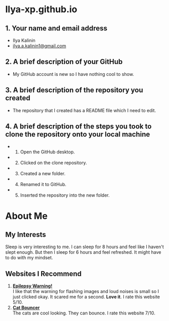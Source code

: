 # Ilya-xp.github.io

## 1. Your name and email address
* Ilya Kalinin
* ilya.a.kalinin1@gmail.com

## 2. A brief description of your GitHub
* My GitHub account is new so I have nothing cool to show. 

## 3. A brief description of the repository you created
* The repository that I created has a README file which I need to edit.

## 4. A brief description of the steps you took to clone the repository onto your local machine
* 1. Open the GitHub desktop.
* 2. Clicked on the clone repository.
* 3. Created a new folder.
* 4. Renamed it to GitHub.
* 5. Inserted the repository into the new folder.

# About Me

## My Interests  
Sleep is very interesting to me. I can sleep for 8 hours and feel like I haven't slept enough. But then I sleep for 6 hours and feel refreshed. It might have to do with my mindset. 

## Websites I Recommend  

1. [**Epilepsy Warning!**](http://www.staggeringbeauty.com)  
I like that the warning for flashing images and loud noises is small so I just clicked okay. It scared me for a second. **Love it**. I rate this website 5/10. 
2. [**Cat Bouncer**](https://cat-bounce.com)  
The cats are cool looking. They can bounce. I rate this website 7/10.
